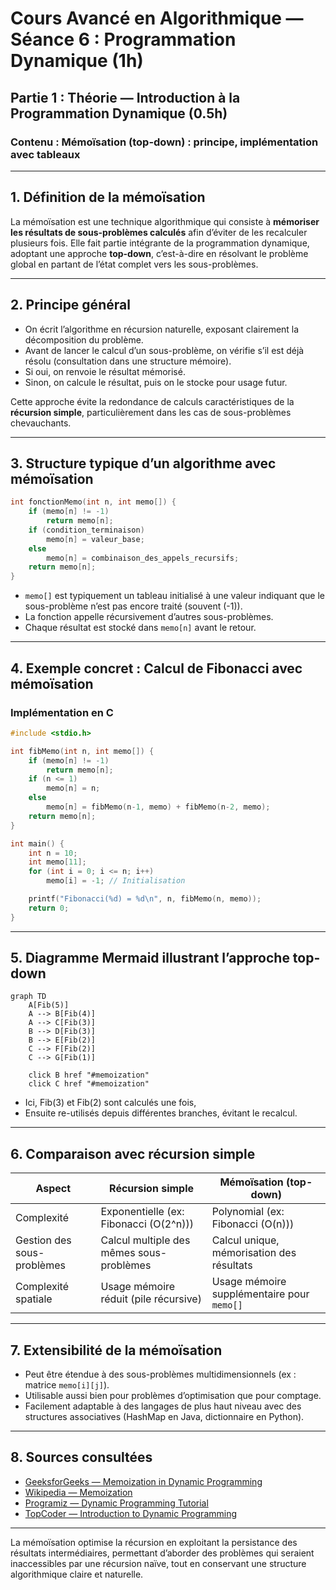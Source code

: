 # Cours Avancé en Algorithmique — Séance 6 : Programmation Dynamique (1h)  
## Partie 1 : Théorie — Introduction à la Programmation Dynamique (0.5h)  
### Contenu : Mémoïsation (top-down) : principe, implémentation avec tableaux

---

## 1. Définition de la mémoïsation

La mémoïsation est une technique algorithmique qui consiste à **mémoriser les résultats de sous-problèmes calculés** afin d’éviter de les recalculer plusieurs fois. Elle fait partie intégrante de la programmation dynamique, adoptant une approche **top-down**, c’est-à-dire en résolvant le problème global en partant de l’état complet vers les sous-problèmes.

---

## 2. Principe général

- On écrit l’algorithme en récursion naturelle, exposant clairement la décomposition du problème.
- Avant de lancer le calcul d’un sous-problème, on vérifie s’il est déjà résolu (consultation dans une structure mémoire).
- Si oui, on renvoie le résultat mémorisé.
- Sinon, on calcule le résultat, puis on le stocke pour usage futur.

Cette approche évite la redondance de calculs caractéristiques de la **récursion simple**, particulièrement dans les cas de sous-problèmes chevauchants.

---

## 3. Structure typique d’un algorithme avec mémoïsation

```c
int fonctionMemo(int n, int memo[]) {
    if (memo[n] != -1)
        return memo[n];
    if (condition_terminaison)
        memo[n] = valeur_base;
    else
        memo[n] = combinaison_des_appels_recursifs;
    return memo[n];
}
```

- `memo[]` est typiquement un tableau initialisé à une valeur indiquant que le sous-problème n’est pas encore traité (souvent \(-1\)).
- La fonction appelle récursivement d’autres sous-problèmes.
- Chaque résultat est stocké dans `memo[n]` avant le retour.

---

## 4. Exemple concret : Calcul de Fibonacci avec mémoïsation

### Implémentation en C

```c
#include <stdio.h>

int fibMemo(int n, int memo[]) {
    if (memo[n] != -1)
        return memo[n];
    if (n <= 1)
        memo[n] = n;
    else
        memo[n] = fibMemo(n-1, memo) + fibMemo(n-2, memo);
    return memo[n];
}

int main() {
    int n = 10;
    int memo[11];
    for (int i = 0; i <= n; i++)
        memo[i] = -1; // Initialisation

    printf("Fibonacci(%d) = %d\n", n, fibMemo(n, memo));
    return 0;
}
```

---

## 5. Diagramme Mermaid illustrant l’approche top-down

```mermaid
graph TD
    A[Fib(5)] 
    A --> B[Fib(4)]
    A --> C[Fib(3)]
    B --> D[Fib(3)]
    B --> E[Fib(2)]
    C --> F[Fib(2)]
    C --> G[Fib(1)]

    click B href "#memoization"
    click C href "#memoization"
```

- Ici, Fib(3) et Fib(2) sont calculés une fois,
- Ensuite re-utilisés depuis différentes branches, évitant le recalcul.

---

## 6. Comparaison avec récursion simple

| Aspect             | Récursion simple               | Mémoïsation (top-down)               |
|--------------------|-------------------------------|------------------------------------|
| Complexité         | Exponentielle (ex: Fibonacci \(O(2^n)\)) | Polynomial (ex: Fibonacci \(O(n)\))    |
| Gestion des sous-problèmes | Calcul multiple des mêmes sous-problèmes | Calcul unique, mémorisation des résultats |
| Complexité spatiale | Usage mémoire réduit (pile récursive)    | Usage mémoire supplémentaire pour `memo[]` |

---

## 7. Extensibilité de la mémoïsation

- Peut être étendue à des sous-problèmes multidimensionnels (ex : matrice `memo[i][j]`).
- Utilisable aussi bien pour problèmes d’optimisation que pour comptage.
- Facilement adaptable à des langages de plus haut niveau avec des structures associatives (HashMap en Java, dictionnaire en Python).

---

## 8. Sources consultées

- [GeeksforGeeks — Memoization in Dynamic Programming](https://www.geeksforgeeks.org/memoization-in-dynamic-programming-set-1-introduction/)
- [Wikipedia — Memoization](https://en.wikipedia.org/wiki/Memoization)
- [Programiz — Dynamic Programming Tutorial](https://www.programiz.com/dsa/dynamic-programming)
- [TopCoder — Introduction to Dynamic Programming](https://www.topcoder.com/thrive/articles/Dynamic%20Programming)

---

La mémoïsation optimise la récursion en exploitant la persistance des résultats intermédiaires, permettant d’aborder des problèmes qui seraient inaccessibles par une récursion naïve, tout en conservant une structure algorithmique claire et naturelle.